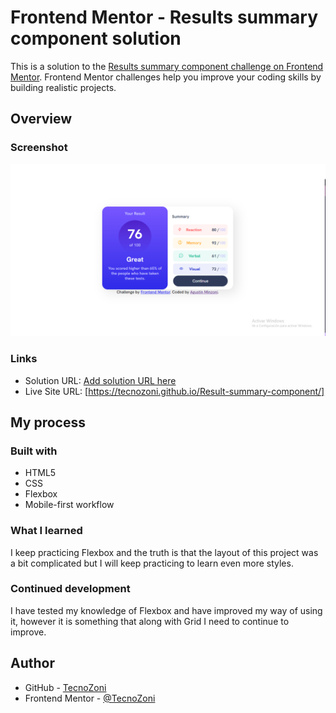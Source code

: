 # Frontend Mentor - Results summary component solution

This is a solution to the [Results summary component challenge on Frontend Mentor](https://www.frontendmentor.io/challenges/results-summary-component-CE_K6s0maV). Frontend Mentor challenges help you improve your coding skills by building realistic projects. 

## Overview

### Screenshot

![](./screenshot.jpg)

### Links

- Solution URL: [Add solution URL here](https://your-solution-url.com)
- Live Site URL: [https://tecnozoni.github.io/Result-summary-component/]

## My process

### Built with

- HTML5
- CSS 
- Flexbox
- Mobile-first workflow

### What I learned

I keep practicing Flexbox and the truth is that the layout of this project was a bit complicated but I will keep practicing to learn even more styles. 

### Continued development

I have tested my knowledge of Flexbox and have improved my way of using it, however it is something that along with Grid I need to continue to improve.

## Author

- GitHub - [TecnoZoni](https://github.com/TecnoZoni)
- Frontend Mentor - [@TecnoZoni](https://www.frontendmentor.io/profile/TecnoZoni)
